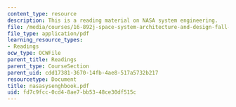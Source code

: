 ```yaml
---
content_type: resource
description: This is a reading material on NASA system engineering.
file: /media/courses/16-892j-space-system-architecture-and-design-fall-2004/fd7c9fcc0cd48ae7bb5348ce30df515c_nasasysenghbook.pdf
file_type: application/pdf
learning_resource_types:
- Readings
ocw_type: OCWFile
parent_title: Readings
parent_type: CourseSection
parent_uid: cdd17381-3670-14fb-4ae8-517a5732b217
resourcetype: Document
title: nasasysenghbook.pdf
uid: fd7c9fcc-0cd4-8ae7-bb53-48ce30df515c
---
```

